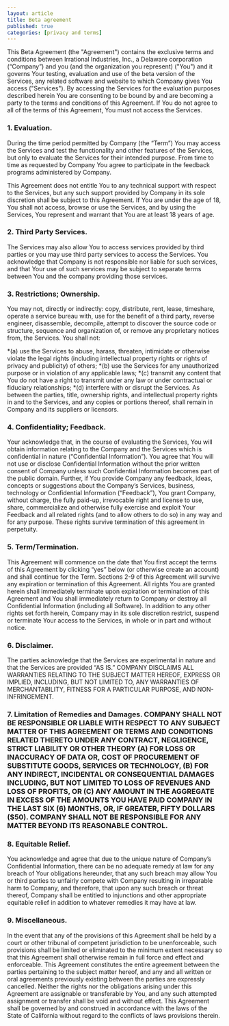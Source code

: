 ```yaml
---
layout: article
title: Beta agreement
published: true
categories: [privacy and terms]
---
```


This Beta Agreement (the "Agreement") contains the exclusive terms and conditions between Irrational Industries, Inc., a Delaware corporation (“Company”) and you (and the organization you represent) ("You") and it governs Your testing, evaluation and use of the beta version of the Services, any related software and website to which Company gives You access ("Services"). By accessing the Services for the evaluation purposes described herein You are consenting to be bound by and are becoming a party to the terms and conditions of this Agreement.  If You do not agree to all of the terms of this Agreement, You must not access the Services.

### 1. Evaluation.

During the time period permitted by Company (the “Term”) You may access the Services and test the functionality and other features of the Services, but only to evaluate the Services for their intended purpose. From time to time as requested by Company You agree to participate in the feedback programs administered by Company.

This Agreement does not entitle You to any technical support with respect to the Services, but any such support provided by Company in its sole discretion shall be subject to this Agreement.  If You are under the age of 18, You shall not access, browse or use the Services, and by using the Services, You represent and warrant that You are at least 18 years of age.

### 2. Third Party Services.

The Services may also allow You to access services provided by third parties or you may use third party services to access the Services.  You acknowledge that Company is not responsible nor liable for such services, and that Your use of such services may be subject to separate terms between You and the company providing those services.

### 3. Restrictions; Ownership.

You may not, directly or indirectly: copy, distribute, rent, lease, timeshare, operate a service bureau with, use for the benefit of a third party, reverse engineer, disassemble, decompile, attempt to discover the source code or structure, sequence and organization of, or remove any proprietary notices from, the Services. You shall not:

*(a) use the Services to abuse, harass, threaten, intimidate or otherwise violate the legal rights (including intellectual property rights or rights of privacy and publicity) of others;
*(b) use the Services for any unauthorized purpose or in violation of any applicable laws;
*(c) transmit any content that You do not have a right to transmit under any law or under contractual or fiduciary relationships;
*(d) interfere with or disrupt the Services.  As between the parties, title, ownership rights, and intellectual property rights in and to the Services, and any copies or portions thereof, shall remain in Company and its suppliers or licensors.

### 4. Confidentiality; Feedback.

Your acknowledge that, in the course of evaluating the Services, You will obtain information relating to the Company and the Services which is confidential in nature (“Confidential Information”).  You agree that You will not use or disclose Confidential Information without the prior written consent of Company unless such Confidential Information becomes part of the public domain.  Further, if You provide Company any feedback, ideas, concepts or suggestions about the Company’s Services, business, technology or Confidential Information (“Feedback”), You grant Company, without charge, the fully paid-up, irrevocable right and license to use, share, commercialize and otherwise fully exercise and exploit Your Feedback and all related rights (and to allow others to do so) in any way and for any purpose. These rights survive termination of this agreement in perpetuity.

### 5. Term/Termination.

This Agreement will commence on the date that You first accept the terms of this Agreement by clicking “yes” below (or otherwise create an account) and shall continue for the Term.  Sections 2-9 of this Agreement will survive any expiration or termination of this Agreement.  All rights You are granted herein shall immediately terminate upon expiration or termination of this Agreement and You shall immediately return to Company or destroy all Confidential Information (including all Software).  In addition to any other rights set forth herein, Company may in its sole discretion restrict, suspend or terminate Your access to the Services, in whole or in part and without notice.

### 6. Disclaimer.

The parties acknowledge that the Services are experimental in nature and that the Services are provided “AS IS.” COMPANY DISCLAIMS ALL WARRANTIES RELATING TO THE SUBJECT MATTER HEREOF, EXPRESS OR IMPLIED, INCLUDING, BUT NOT LIMITED TO, ANY WARRANTIES OF  MERCHANTABILITY, FITNESS FOR A PARTICULAR PURPOSE, AND NON-INFRINGEMENT.

### 7. Limitation of Remedies and Damages. COMPANY SHALL NOT BE RESPONSIBLE OR LIABLE WITH RESPECT TO ANY SUBJECT MATTER OF THIS AGREEMENT OR TERMS AND CONDITIONS RELATED THERETO UNDER ANY CONTRACT, NEGLIGENCE, STRICT LIABILITY OR OTHER THEORY (A) FOR LOSS OR INACCURACY OF DATA OR, COST OF PROCUREMENT OF SUBSTITUTE GOODS, SERVICES OR TECHNOLOGY, (B) FOR ANY INDIRECT, INCIDENTAL OR CONSEQUENTIAL DAMAGES INCLUDING, BUT NOT LIMITED TO LOSS OF REVENUES AND LOSS OF PROFITS, OR (C) ANY AMOUNT IN THE AGGREGATE IN EXCESS OF THE AMOUNTS YOU HAVE PAID COMPANY IN THE LAST SIX (6) MONTHS, OR, IF GREATER, FIFTY DOLLARS ($50).  COMPANY SHALL NOT BE RESPONSIBLE FOR ANY MATTER BEYOND ITS REASONABLE CONTROL.

### 8. Equitable Relief.

You acknowledge and agree that due to the unique nature of Company’s Confidential Information, there can be no adequate remedy at law for any breach of Your obligations hereunder, that any such breach may allow You or third parties to unfairly compete with Company resulting in irreparable harm to Company, and therefore, that upon any such breach or threat thereof, Company shall be entitled to injunctions and other appropriate equitable relief in addition to whatever remedies it may have at law.

### 9. Miscellaneous.

In the event that any of the provisions of this Agreement shall be held by a court or other tribunal of competent jurisdiction to be unenforceable, such provisions shall be limited or eliminated to the minimum extent necessary so that this Agreement shall otherwise remain in full force and effect and enforceable.  This Agreement constitutes the entire agreement between the parties pertaining to the subject matter hereof, and any and all written or oral agreements previously existing between the parties are expressly cancelled. Neither the rights nor the obligations arising under this Agreement are assignable or transferable by You, and any such attempted assignment or transfer shall be void and without effect. This Agreement shall be governed by and construed in accordance with the laws of the State of California without regard to the conflicts of laws provisions therein.

